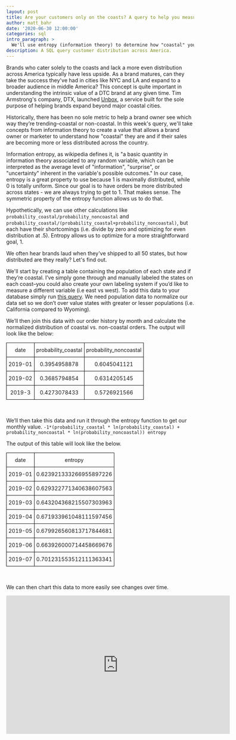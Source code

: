 ```yaml
---
layout: post
title: Are your customers only on the coasts? A query to help you measure. 
author: matt_bahr
date: '2020-06-30 12:00:00'
categories: sql
intro_paragraph: >
  We'll use entropy (information theory) to determine how "coastal" your brand is.
description: A SQL query customer distribution across America.
---
```


Brands who cater solely to the coasts and lack a more even distribution across America typically have less upside. As a brand matures, can they take the success they've had in cities like NYC and LA and expand to a broader audience in middle America? This concept is quite important in understanding the intrinsic value of a DTC brand at any given time. Tim Armstrong's company, DTX, launched [Unbox](), a service built for the sole purpose of helping brands expand beyond major coastal cities. 

Historically, there has been no sole metric to help a brand owner see which way they’re trending–coastal or non-coastal. In this week's query, we'll take concepts from information theory to create a value that allows a brand owner or marketer to understand how "coastal" they are and if their sales are becoming more or less distributed across the country.

Information entropy, as wikipedia defines it, is "a basic quantity in information theory associated to any random variable, which can be interpreted as the average level of "information", "surprise", or "uncertainty" inherent in the variable's possible outcomes." In our case, entropy is a great property to use because 1 is maximally distributed, while 0 is totally uniform. Since our goal is to have orders be more distributed across states - we are always trying to get to 1. That makes sense. The symmetric property of the entropy function allows us to do that. 

Hypothetically, we can use other calculations like `probability_coastal/probability_noncoastal` and `probability_coastal/(probability_coastal+probability_noncoastal)`, but each have their shortcomings (i.e. divide by zero and optimizing for even distribution at .5). Entropy allows us to optimize for a more straightforward goal, 1. 

We often hear brands laud when they've shipped to all 50 states, but how distributed are they really? Let's find out. 

We'll start by creating a table containing the population of each state and if they’re coastal. I’ve simply gone through and manually labeled the states on each coast–you could also create your own labeling system if you’d like to measure a different variable (i.e east vs west). To add this data to your database simply run [this query](). We need population data to normalize our data set so we don’t over value states with greater or lesser populations (i.e. California compared to Wyoming). 

We’ll then join this data with our order history by month and calculate the normalized distribution of coastal vs. non-coastal orders. The output will look like the below:

<style type="text/css">
.tg  {border-collapse:collapse;border-spacing:0;}
.tg td{border-color:black;border-style:solid;border-width:1px;font-size:14px;
  overflow:hidden;padding:10px 5px;word-break:normal;}
.tg th{border-color:black;border-style:solid;border-width:1px;font-size:14px;
  font-weight:normal;overflow:hidden;padding:10px 5px;word-break:normal;}
.tg .tg-0lax{text-align:left;vertical-align:top}
</style>
<table class="tg">
  <tr>
    <th class="tg-0lax">date</th>
    <th class="tg-0lax">probability_coastal</th>
    <th class="tg-0lax">probability_noncoastal</th>
  </tr>
  <tr>
    <td class="tg-0lax">2019-01</td>
    <td class="tg-0lax">0.3954958878</td>
    <td class="tg-0lax">0.6045041121</td>
  </tr>
  <tr>
    <td class="tg-0lax">2019-02</td>
    <td class="tg-0lax">0.3685794854</td>
    <td class="tg-0lax">0.6314205145</td>
  </tr>
  <tr>
    <td class="tg-0lax">2019-3</td>
    <td class="tg-0lax">0.4273078433</td>
    <td class="tg-0lax">0.5726921566</td>
  </tr>
</table><br>

We’ll then take this data and run it through the entropy function to get our monthly value. 
`-1*(probability_coastal * ln(probability_coastal) + probability_noncoastal * ln(probability_noncoastal)) entropy`

<script src="https://gist.github.com/mattrbahr/3a3e7b2195dfd8c13fcf2b793a73b179.js"></script>

The output of this table will look like the below.

<style type="text/css">
.tg  {border-collapse:collapse;border-spacing:0;}
.tg td{border-color:black;border-style:solid;border-width:1px;font-size:14px;
  overflow:hidden;padding:10px 5px;word-break:normal;text-align:center;}
.tg th{border-color:black;border-style:solid;border-width:1px;font-size:14px;
  font-weight:normal;overflow:hidden;padding:10px 5px;word-break:normal;text-align:center}
.tg .tg-0lax{text-align:center;vertical-align:top;}
</style>
<table class="tg">
 <tr>
    <th>date</th>
    <th>entropy</th>
  </tr>
  <tr>
    <td class="tg-0lax">2019-01</td>
    <td class="tg-0lax">0.623921333266955897226</td>
  </tr>
 <tr>
    <td class="tg-0lax">2019-02</td>
    <td class="tg-0lax">0.629322771340638607563</td>
  </tr>
 <tr>
    <td class="tg-0lax">2019-03</td>
    <td class="tg-0lax">0.643204368215507303963</td>
  </tr>
 <tr>
    <td class="tg-0lax">2019-04</td>
    <td class="tg-0lax">0.671933961048111597456</td>
  </tr>
 <tr>
  <td class="tg-0lax">2019-05</td>
  <td class="tg-0lax">0.679926560813717844681</td>
</tr>
 <tr>
  <td class="tg-0lax">2019-06</td>
  <td class="tg-0lax">0.663926000714458669676</td>
</tr>
 <tr>
    <td class="tg-0lax">2019-07</td>
    <td class="tg-0lax">0.701231553512111363341</td>
  </tr>
</table><br>



We can then chart this data to more easily see changes over time.
<center>
<iframe width="600" height="371" seamless frameborder="0" scrolling="no" src="https://docs.google.com/spreadsheets/d/e/2PACX-1vQ0soiRxqiPmiY3MgWH-7COjN3K2OtKAaKmInLx671DAHpZfkJRC5yLwgcueGlHPzcGk5_F3rsJAqXo/pubchart?oid=1552290352&amp;format=interactive"></iframe></center>